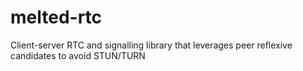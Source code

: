 # melted-rtc
Client-server RTC and signalling library that leverages peer reflexive candidates to avoid STUN/TURN
